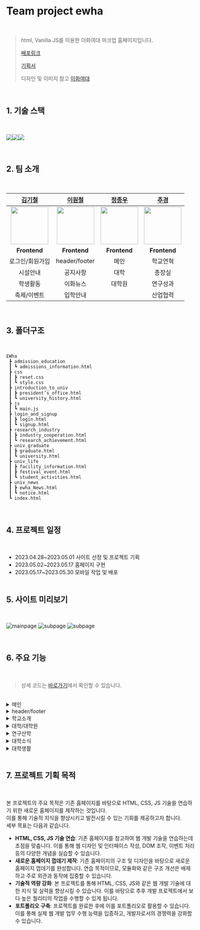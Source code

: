 # Team project ewha

<br>

> html, Vanilla JS를 이용한 이화여대 마크업 홈페이지입니다.
>
> [배포링크](https://daylily-ewha-main.netlify.app/)
>
> [기획서](https://chugyeong.github.io/Ewha/worklist)
>
> 디자인 및 이미지 참고 [이화여대](https://www.ewha.ac.kr/ewha/index.do)

<br>

## 1. 기술 스택

<br>

<img src="https://img.shields.io/badge/html5-E34F26?style=for-the-badge&logo=html5&logoColor=white"><img src="https://img.shields.io/badge/css-1572B6?style=for-the-badge&logo=css3&logoColor=white"><img src="https://img.shields.io/badge/javascript-F7DF1E?style=for-the-badge&logo=javascript&logoColor=black">

<br>

## 2. 팀 소개

<br>

|                            [김기철](https://github.com/habi-er)                             |                           [이원철](https://github.com/daylilyyy/)                           |                         [정종우](https://github.com/honeypunch97)                          |                            [추경](https://github.com/ChuGyeong)                             |
| :-----------------------------------------------------------------------------------------: | :-----------------------------------------------------------------------------------------: | :----------------------------------------------------------------------------------------: | :-----------------------------------------------------------------------------------------: |
| <img src="https://avatars.githubusercontent.com/u/133613789?v=4" width="100" height="100"/> | <img src="https://avatars.githubusercontent.com/u/126632198?v=4" width="100" height="100"/> | <img src="https://avatars.githubusercontent.com/u/57937641?v=4" width="100" height="100"/> | <img src="https://avatars.githubusercontent.com/u/121862169?v=4" width="100" height="100"/> |
|                                        **Frontend**                                         |                                        **Frontend**                                         |                                        **Frontend**                                        |                                        **Frontend**                                         |
|                                       로그인/회원가입                                       |                                        header/footer                                        |                                            메인                                            |                                          학교연혁                                           |
|                                          시설안내                                           |                                          공지사항                                           |                                            대학                                            |                                           총장실                                            |
|                                          학생활동                                           |                                          이화뉴스                                           |                                           대학원                                           |                                          연구성과                                           |
|                                         축제/이벤트                                         |                                          입학안내                                           |                                                                                            |                                          산업협력                                           |

<br>

## 3. 폴더구조

<br>

```
EWha
 ┣ admission_education
 ┃ ┗ admissions_information.html
 ┣ css
 ┃ ┣ reset.css
 ┃ ┗ style.css
 ┣ introduction_to_univ
 ┃ ┣ president’s_office.html
 ┃ ┗ university_history.html
 ┣ js
 ┃ ┗ main.js
 ┣ login_and_signup
 ┃ ┣ login.html
 ┃ ┗ signup.html
 ┣ research_industry
 ┃ ┣ industry_cooperation.html
 ┃ ┗ research_achievement.html
 ┣ univ_graduate
 ┃ ┣ graduate.html
 ┃ ┗ university.html
 ┣ univ_life
 ┃ ┣ facility_information.html
 ┃ ┣ festival_event.html
 ┃ ┗ student_activities.html
 ┣ univ_news
 ┃ ┣ ewha_News.html
 ┃ ┗ notice.html
 ┗ index.html
```

<br>

## 4. 프로젝트 일정

<br>

- 2023.04.28~2023.05.01 사이트 선정 및 프로젝트 기획
- 2023.05.02~2023.05.17 홈페이지 구현
- 2023.05.17~2023.05.30 모바일 작업 및 배포
  ​
  <br>
  ​

## 5. 사이트 미리보기

<br>

![mainpage](./images/ewha1.gif)
![subpage](./images/ewha2.gif)
![subpage](./images/ewha3.gif)

<br>

## 6. 주요 **기능**

<br>

> 상세 코드는 [바로가기](https://github.com/ChuGyeong/Ewha/blob/main/pc/js/main.js)에서 확인할 수 있습니다.
> ​

<br>

<details>
<summary>메인</summary>

<br>

### **배너 슬라이드 쇼**

```js
const rollingVisualBanner = () => {
  $visualBannerBox.style.transition = "0.4s";
  if (visualPrevCnt === 2 && visualCurrentCnt === 0) {
    $visualBannerBox.style.left = "-400%";
    setTimeout(() => {
      $visualBannerBox.style.transition = "0s";
      $visualBannerBox.style.left = `${slideArr[visualCurrentCnt]}`;
    }, 400);
  } else if (visualPrevCnt === 0 && visualCurrentCnt === 2) {
    $visualBannerBox.style.left = "0";
    setTimeout(() => {
      $visualBannerBox.style.transition = "0s";
      $visualBannerBox.style.left = `${slideArr[visualCurrentCnt]}`;
    }, 400);
  } else {
    $visualBannerBox.style.left = `${slideArr[visualCurrentCnt]}`;
  }
  // 페이징
  $visualPagingLi[visualPrevCnt].classList.remove("on");
  $visualPagingLi[visualCurrentCnt].classList.add("on");
  visualPrevCnt = visualCurrentCnt;
};
```

rollingVisualBanner 함수는 배너 슬라이드 쇼를 제어합니다. 이전/다음 버튼 클릭, 현재 배너 위치 업데이트, 페이지 버튼 작동 등을 처리합니다.
실행/중지 버튼 클릭 이벤트를 처리합니다.

### **실행/중지 버튼 이벤트 리스너**

```js
$visualActiveBtn.addEventListener("click", () => {
  if (visualIsRolling) {
    clearInterval(visualIntervalId);
    $visualActiveBtn.children[0].classList.replace("xi-pause", "xi-play");
  } else {
    visualIntervalId = setInterval(visualRolling, 6000);
    $visualActiveBtn.children[0].classList.replace("xi-play", "xi-pause");
  }
  visualIsRolling = !visualIsRolling;
});
```

배너 슬라이드 쇼가 작동 중이면 중지하고, 중지되었다면 다시 작동하도록 제어합니다.

### **이전/다음 버튼 이벤트 리스너**

```js
$visualPrevBtn.addEventListener("click", () => {
  visualCurrentCnt = visualCurrentCnt <= 0 ? visualLen - 1 : visualCurrentCnt - 1;
  rollingVisualBanner();
  if (visualIsRolling) {
    clearInterval(visualIntervalId);
    visualIntervalId = setInterval(visualRolling, 6000);
  }
});

$visualNextBtn.addEventListener("click", () => {
  // ...
});
```

각각 이전 또는 다음 배너로 전환하며 이동동안 자동 롤링이 작동 중이면 일시 중지하고 이동을 완료한 후 다시 시작하도록 합니다.
하단 페이징 조작을 처리합니다.

```js
$visualPagingLi.forEach((item, idx) => {
  item.addEventListener("click", () => {
    visualCurrentCnt = idx;
    rollingVisualBanner();
    if (visualIsRolling) {
      clearInterval(visualIntervalId);
      visualIntervalId = setInterval(visualRolling, 6000);
    }
  });
});
```

이 코드는 하단 페이징 조작을 처리합니다. 각 페이지 버튼을 클릭하면 해당 배너로 이동하며, 이동 동안 자동 롤링이 작동 중이면 일시 중지하고 이동을 완료한 후 다시 시작하도록 합니다.
배너 슬라이드 쇼를 설정된 시간 간격(6000ms)으로 자동으로 롤링하도록 setInterval을 설정합니다.

```js
visualIntervalId = setInterval(visualRolling, 6000);
```

배너 슬라이드 쇼를 설정된 시간 간격(6000ms)으로 자동으로 롤링하도록 setInterval을 설정합니다.

### **배너 롤링 및 페이징 업데이트**

```js
const bucheonNowRollingBanner = () => {
  let num = 300;
  if (bucheonNowPrevCnt === bucheonNowArr.length - 1 && bucheonNowCurrentCnt === 0) {
    $bucheonNowRollingBox.style.transition = "0.4s";
    $bucheonNowRollingBox.style.left = `${-bucheonNowArr[bucheonNowArr.length - 1] - num}px`;
    // ...
  } else if (bucheonNowPrevCnt === 0 && bucheonNowCurrentCnt === bucheonNowArr.length - 1) {
    $bucheonNowRollingBox.style.transition = "0.4s";
    $bucheonNowRollingBox.style.left = `${bucheonNowArr[0] - num}px`;
    // ...
  } else {
    $bucheonNowRollingBox.style.transition = "0.4s";
    $bucheonNowRollingBox.style.left = `${-bucheonNowArr[bucheonNowCurrentCnt]}px`;
  }
  $bucheonNowPagingLi.style.width = `${25 * (bucheonNowCurrentCnt + 1)}%`;
  bucheonNowPrevCnt = bucheonNowCurrentCnt;
};
```

이 함수는 배너를 롤링하고 페이징을 업데이트하는 기능을 구현합니다.

### **배너 이전/다음 버튼 이벤트 리스너**

```js
const bucheonNowRolling = () => {
   bucheonNowCurrentCnt = bucheonNowCurrentCnt >= bucheonNowArr.length - 1 ? 0 : bucheonNowCurrentCnt + 1;
   bucheonNowRollingBanner();
};
const bucheonNowReverseRolling = () => {
    ...
   bucheonNowRollingBanner();
};
```

이 함수는 다음/이전 배너로 이동하고, 롤링 배너 함수를 호출합니다.

```js
$bucheonNowNextBtn.addEventListener("click", bucheonNowRolling);
$bucheonNowPrevBtn.addEventListener("click", bucheonNowReverseRolling);
```

다음과 이전 버튼을 클릭했을 때 각각 bucheonNowRolling과 bucheonNowReverseRolling 함수를 호출합니다.
스크롤 이벤트를 처리해서 애니메이션을 실행합니다.

### **스크롤 반응형 애니메이션**

```js
window.addEventListener("scroll", () => {
  let scrollStandard = window.innerHeight + window.scrollY - $bucheonNowContent.offsetHeight / 2;
  if (scrollStandard >= $bucheonNowContent.offsetTop && bucheonNowIsPlayed === false) {
    $bucheonNowRollingBox.querySelectorAll("li").forEach((item) => {
      let startNum = 999;
      let goalNum = parseInt(item.dataset.num);
      let currentNum = parseInt(item.children[1].textContent);
      let speed = 30;
      let step = Math.ceil(Math.abs(startNum - goalNum) / 50);
      let timer = setInterval(() => {
        if (startNum <= goalNum) {
          clearInterval(timer);
          item.children[1].textContent = goalNum;
        } else {
          startNum -= step;
          if (startNum < goalNum) {
            startNum = goalNum;
          }
          item.children[1].textContent = startNum;
        }
      }, speed);
    });
    bucheonNowIsPlayed = true;
  }
});
```

이 부분은 스크롤 이벤트를 감지하고, 반응형 애니메이션을 실행합니다. 스크롤 시 애니메이션의 시작과 목표 숫자가 점진적으로 변하며, 스크롤 위치가 적절한 위치에 도달하면 애니메이션이 한 번만 실행됩니다.

<br>

</details>

<details>
<summary>header/footer</summary>

<br>

### **header 마우스 이벤트 리스너**

```js
$gnbChild.forEach((item, idx) => {
  item.addEventListener("mouseenter", (e) => {
    $gnbChildA[idx].style.color = "#A4B8AF";
  });
  item.addEventListener("mouseleave", (e) => {
    $gnbChildA[idx].style.color = "#fff";
  });
});

$gnbLi.forEach((liItem) => {
  liItem.addEventListener("mouseenter", (e) => {
    $bottomHeader.classList.add("on");
  });
  liItem.addEventListener("mouseleave", (e) => {
    $bottomHeader.classList.remove("on");
  });
});
```

해당 코드는 각 배열의 각 요소에 마우스 이벤트 리스너를 등록하여 해당 요소에 마우스가 진입하거나 벗어났을 때 텍스트 색상을 변경하는 기능과 클래스를 추가하거나 제거하는 기능을 구현합니다.

### **스크롤 이벤트 처리**

```js
$topBtn.addEventListener("click", (e) => {
  window.scrollTo({ top: 0, behavior: "smooth" });
});
```

버튼 클릭 시 페이지를 맨 위로 스크롤하는 기능을 구현하였습니다.

### **버튼 클릭 이벤트 리스너 및 내용 펼침/접힘**

```js
$closeBtn.addEventListener("click", (e) => {
  $topFooter.classList.toggle("folded");
  if ($topFooter.classList.contains("folded")) {
    $topH.style.transform = "translateY(0)";
    $closeBtni.classList.replace("xi-angle-down", "xi-angle-up");
    $topHide.forEach((item) => {
      item.style.display = "none";
    });
  } else {
    $closeBtni.classList.replace("xi-angle-up", "xi-angle-down");
    $topHide.forEach((item) => {
      item.style.display = "block";
      $topH.style.transform = "translateY(-30px)";
      item.animate([{ opacity: 0 }, { opacity: 1 }], 500);
    });
  }
});
```

버튼 클릭 시 $topFooter 요소의 클래스를 토글하고, 해당 클래스에 따라 다양한 스타일 변경과 애니메이션을 수행합니다. 이를 통해 요소의 상태에 따라 펼침/접힘 효과를 적용하거나 동적인 변화를 나타낼 수 있습니다.

<br>

</details>

<details>
<summary>학교소개</summary>
​​
<br>

## **학교연혁**

<br>

### **탭 클릭 이벤트 리스너 및 탭 내용 표시/숨김**

```js
$universityHistoryTab.forEach((item) => {
  item.addEventListener("click", () => {
    $universityHistoryTab.forEach((clickTab) => {
      clickTab.classList.remove("on");
    });
    item.classList.add("on");
  });
});

$universityHistoryTab[0].addEventListener("click", () => {
  $universityHistoryYHSE.style.display = "block";
  $universityHistoryYS.style.display = "none";
});
$universityHistoryTab[1].addEventListener("click", () => {
  $universityHistoryYHSE.style.display = "none";
  $universityHistoryYS.style.display = "block";
});
```

첫 번째 탭 클릭 시, HistoryYHSE 내용은 표시되고 HistoryYS 내용은 숨겨집니다. 이 코드의 주요 기능은 사용자가 탭을 클릭하면 해당 탭에 대한 내용을 표시하고 다른 탭의 내용을 숨기는 것입니다.

<br>

## **총장실**

<br>

### **비주얼 이미지 슬라이드**

```js
$presidentsSlide.style.transition = "0.5s";
$presidentsSlide.style.left = `${presidentsOfficeCurrent * -100}%`;
$presidentsOfficeBtn[presidentsOfficeOld].classList.remove("on");
$presidentsOfficeBtn[presidentsOfficeCurrent].classList.add("on");

if (presidentsOfficeCurrent < $presidentsSlideList.length - 1) {
  presidentsOfficeCurrent++;
} else {
  presidentsOfficeCurrent = 0;
}
visual();
```

슬라이드를 변경하고 적절한 버튼을 활성화시키는 역할을 합니다.  
0.5s: 슬라이드 전환 애니메이션 시간을 결정합니다.  
left: 어떤 슬라이드가 화면에서 보여질지 결정합니다. left 값이 변경되면 각 슬라이드의 위치가 바뀌고 보여지는 슬라이드 갱신됩니다.  
그 다음 활성화된 슬라이드 버튼의 상태를 변경합니다. 이전 버튼의 클래스는 remove를 사용해 on 클래스 제거하고, 현재 버튼은 add를 사용해 on 클래스를 추가합니다.

슬라이드 인덱스 값을 증가시키고, 마지막 슬라이드까지 진행한 경우 0으로 재설정되어 첫 번째 슬라이드로 돌아갑니다. 그리고 visual 함수를 호출해 슬라이드 변경이 수행됩니다.

### **이벤트 리스너 및 자동 롤링 설정**

```js
$presidentsOfficeBtn.forEach((item, idx) => {
  item.addEventListener("click", () => {
    ...
  });
});
presidentsOfficeTimeID = setInterval(rolling, 3000);
```

해당 코드는 각 버튼에 클릭 이벤트 리스너를 설정해 수동으로 슬라이드를 변경하게 합니다. 클릭된 버튼의 인덱스 값을 바탕으로 슬라이드를 업데이트하고, 자동 롤링은 잠시 중지하고 다시 시작됩니다. 자동 롤링은 3초 간격으로 설정됩니다.

<br>

</details>

<details>
<summary>대학/대학원</summary>

<br>

## 대학

<br>

### **데이터**

```js
let universityArr = [
  /* 대학 데이터 */
];
```

universityArr 배열에 대학별 관련 정보를 저장합니다. 이 배열에는 대학의 ID, 제목, 설명, 학부 정보 및 이미지 링크가 포함되어 있습니다.

### **대학 리스트 생성 함수**

```js
const pageOpening = (arr) => {
  arr.forEach((item) => {
    // DOM 요소 생성 및 클래스 추가
    // DOM 요소에 데이터 바인딩 및 추가
    // 학부 목록 생성
    // DOM 요소를 페이지에 추가
  });
};
```

주어진 배열을 인수로 받아 대학 목록을 생성합니다. 각 대학별 요소를 생성하고 데이터를 바인딩한 다음 페이지에 추가합니다.

### **스크롤 이벤트 처리**

```js
const scrollOpening = () => {
  let windowHeight = window.innerHeight;
  let screenTop = window.scrollY;
  let screenBottom = screenTop + windowHeight - 250;
  let $sections = getAll(".university .univ-list li");
  $sections.forEach((item) => {
    if (screenBottom >= item.offsetTop) {
      item.style.opacity = "1";
      item.style.transform = "translateY(0)";
    }
  });
};
```

스크롤 이벤트를 처리하고 대학 목록의 각 섹션에 애니메이션 효과를 적용합니다. 사용자가 스크롤하면 해당 섹션이 화면에 표시되는 경우 애니메이션으로 표시합니다.

### **대학 목록 생성 및 이벤트 리스너 등록**

```js
pageOpening(universityArr);
scrollOpening();
window.addEventListener("scroll", scrollOpening);
```

pageOpening 함수를 호출하여 페이지에 대학 목록을 생성하고, scrollOpening 함수를 호출하여 초기 애니메이션을 처리합니다. 또한 스크롤 이벤트 리스너를 등록하여 사용자의 스크롤 동작을 감지하고 애니메이션을 적용합니다.

<br>

## 대학원

<br>

### **대학원 페이지 배너 기능 구현**

```js
const graduatePageBanner = () => {
  const $bannerPaging = getAll(".banner .paging li");
  const $bannerImgs = getAll(".banner .banner-box li");
  let bannerCurrentCnt = 0;
  let bannerPrevCnt = 0;
  let bannerIntervalID = null;
  const bannerRolling = () => {
    $bannerPaging[bannerPrevCnt].classList.remove("on");
    $bannerPaging[bannerCurrentCnt].classList.add("on");
    $bannerImgs[bannerPrevCnt].classList.remove("on");
    $bannerImgs[bannerCurrentCnt].classList.add("on");
    bannerPrevCnt = bannerCurrentCnt;
  };
  const bannerInterval = () => {
    bannerCurrentCnt = bannerCurrentCnt >= $bannerPaging.length - 1 ? 0 : bannerCurrentCnt + 1;
    bannerRolling();
  };
  $bannerPaging.forEach((item, idx) => {
    item.addEventListener("click", () => {
      bannerCurrentCnt = idx;
      bannerRolling();
      clearInterval(bannerIntervalID);
      bannerIntervalID = setInterval(bannerInterval, 5000);
    });
  });
  bannerIntervalID = setInterval(bannerInterval, 5000);
};
```

이 함수는 배너의 rolling/sliding 기능과 pagination 동작을 설계하여 작동하게끔 합니다. 각 이미지 및 페이징 요소에 이벤트 리스너를 추가하여, 사용자가 페이징을 클릭할 때 이미지가 해당 순서대로 변경됩니다. 또한 페이징을 자동으로 변경하는 배너 인터벌을 지정합니다.

### **대학원 페이지 공지사항 기능 구현**

```js
const graduatePageNotice = () => {
  const $noticeMenu = getAll(".notice .menu-bar .menu-list li");
  const $noticeContentBox = get(".graduate-page .notice .content-box");
  let noticeArr = [
    // 데이터 생성
  ];
  let noticeCurrentCnt = 0;
  let noticePrevCnt = 0;
  $noticeMenu.forEach((item, idx) => {
    item.addEventListener("click", () => {
      noticeCurrentCnt = idx;
      $noticeMenu[noticePrevCnt].classList.remove("on");
      $noticeMenu[noticeCurrentCnt].classList.add("on");
      $noticeContentBox.innerHTML = "";
      for (let i = 0; i < noticeArr[idx].content.length; i++) {
        let tempLi = document.createElement("li");
        let tempContent = document.createElement("strong");
        let tempDate = document.createElement("em");
        tempContent.textContent = noticeArr[idx].content[i];
        tempDate.textContent = noticeArr[idx].date[i];
        tempLi.append(tempContent, tempDate);
        $noticeContentBox.append(tempLi);
      }
      noticePrevCnt = noticeCurrentCnt;
    });
  });
};
```

공지사항의 각 카테고리를 클릭할 때 해당 카테고리의 내용을 동적으로 변경하는 기능을 제공합니다. 이벤트 리스너를 사용하여, 사용자가 메뉴 항목을 클릭할 때 공지사항의 내용이 해당 카테고리의 데이터로 업데이트됩니다.

### **대학원 페이지 스크롤 이벤트 및 애니메이션 구현**

```js
const graduatePageCommon = () => {
  const scrollOpening = () => {
    let windowHeight = window.innerHeight;
    let screenTop = window.scrollY;
    let screenBottom = screenTop + windowHeight - 250;
    let $sections = getAll(".con-box");
    $sections.forEach((item) => {
      if (screenBottom >= item.offsetTop) {
        item.style.opacity = "1";
        item.style.transform = "translateY(0)";
      }
    });
  };
  scrollOpening();
  window.addEventListener("scroll", scrollOpening);
};
```

스크롤 이벤트를 처리하고 페이지 섹션에 애니메이션 효과를 추가하는 기능을 구현합니다. 사용자가 스크롤하면 해당 섹션이 화면에 표시되었을 때 애니메이션 효과로 표시됩니다.

<br>

</details>
<details>
<summary>연구산학</summary>
​
<br>

## 연구성과

<br>

### **이미지 리스트 클릭 이벤트 리스너**

```js
$researchAchievementAchLi.forEach((item, idx) => {
  item.addEventListener("click", () => {
    $researchAchievementAchLi.forEach((AchLi) => {
      AchLi.classList.remove("on");
      AchLi.style.backgroundImage = "none";
    });
    item.classList.add("on");
    $researchAchievementAchLiImg[idx].style.backgroundImage = `url(../images/research_industry/research_achievement/research_achievement_${researchAchievementAchImgType[idx]})`;
  });
});
```

배열의 각 이미지 리스트에 클릭 이벤트 리스너를 추가하여 활성화 용도의 클래스(on) 및 배경 이미지를 변경합니다.

### **스크롤 이벤트 처리**

```js
window.addEventListener("scroll", () => {
  window.scrollY >= $researchAchievementAchBox.offsetTop ? ($researchAchievementTopBtn.style.display = "block") : ($researchAchievementTopBtn.style.display = "none");
});
```

창(window) 스크롤 이벤트 따라 "scrollTop" 버튼이 나타나거나 사라집니다. 스크롤 이벤트가 일어나면 researchAchievementAchBox 요소의 상단 위치값을 기준으로 맨 위로 이동하는 버튼을 표시 또는 숨깁니다.

<br>

## 산업협력

<br>

### **이미지 롤링 슬라이더**

```js
const iacgVisRolling = () => {
  if (iacgVisCnt >= iacgVisLength) {
    iacgVisCnt = 0;
  }
  $iacgVisList.forEach((item, idx) => {
    item.style.display = "none";
  });
  $iacgVisList[iacgVisCnt].style.display = "block";
};

setInterval(() => {
  iacgVisCnt++;
  iacgVisRolling();
}, 3000);
```

iacgVisRolling 함수는 이미지 롤링을 담당하는 함수입니다. setInterval 사용하여 3초마다 한 번씩 자동으로 이동합니다.

### **버튼 클릭 이벤트 리스너**

```js
$iacgVisBtnPrev.addEventListener("click", () => {
  iacgVisCnt--;
  if (iacgVisCnt < 0) {
    iacgVisCnt = iacgVisLength - 1;
  }
  iacgVisRolling();
});

$iacgVisBtnNext.addEventListener("click", () => {
  iacgVisCnt++;
  if (iacgVisCnt >= iacgVisLength) {
    iacgVisCnt = 0;
  }
  iacgVisRolling();
});

$iacgVisBtnPause.addEventListener("click", () => {
  if (iacgVisPaused) {
    iacVisTimeID = setInterval(() => {
      iacgVisCnt++;
      iacgVisRolling();
    }, 3000);
    $iacgVisBtnPause.innerText = "일시정지";
    iacgVisPaused = false;
  } else {
    clearInterval(iacVisTimeID);
    $iacgVisBtnPause.innerText = "재생";
    iacgVisPaused = true;
  }
});
```

이전 버튼과 다음 버튼은 이미지를 이전, 다음으로 이동하게 하며, 재생/일시정지 버튼은 이미지 롤링의 자동 이동을 시작/중지합니다.

### **메뉴 선택에 따른 리스트 출력**

```js
const iacgPlazaMenuMake = (title) => {
  let html = "";
  iacgData[title].forEach((item) => {
    html += `<li>${item}</li>`;
  });
  $iacgPlazaList.innerHTML = html;
};

$iacgPlazaMenu.forEach((item, idx) => {
  item.addEventListener("click", (e) => {
    iacgPlazaMenuMake(e.target.innerText);
  });
});
```

iacgPlazaMenuMake 함수는 인수로 받은 타이틀에 따라 해당하는 데이터를 이용하여 리스트를 생성합니다. 각 메뉴 항목에 클릭시 리스트를 출력하는 로직을 추가합니다.

### **리스트 이전/다음 버튼 클릭 이벤트 리스너**

```js
$iacgPlazaMenuPrev.addEventListener("click", (e) => {
  // (생략) 이전 버튼 클릭 로직
});
$iacgPlazaMenuNext.addEventListener("click", (e) => {
  // (생략) 다음 버튼 클릭 로직
});
```

리스트 이전 버튼과 다음 버튼에 이벤트 리스너를 추가하여 클릭할 때 리스트를 이전 또는 다음 항목으로 이동하게 합니다.

<br>

</details>
<details>
<summary>대학소식</summary>

<br>

## 공지사항

<br>

### **클릭 이벤트 리스너**

```js
$pageBtn.forEach((item, idx) => {
  item.addEventListener("click", (e) => {
    e.preventDefault();
    for (let i = 0; i < $pageBtn.length; i++) {
      $pageBtn[i].classList.remove("on");
    }
    e.target.classList.add("on");
    $hits.forEach((hitsItem) => {
      hitsItem.innerHTML = Math.floor(Math.random() * 1000);
    });
  });
});
```

배열의 각 요소에 클릭 이벤트 리스너를 등록하여 클릭된 요소에 "on" 클래스를 추가하고, 다른 요소들에서는 "on" 클래스를 제거합니다. 또한, $hits 배열의 각 요소의 내용을 랜덤한 값으로 변경하여 클릭된 요소를 시각적으로 강조하고, 데이터를 동적으로 업데이트할 수 있도록 하였습니다.

<br>

## 뉴스

<br>

### **배열 순서 랜덤**

```js
function shuffle() {
  for (let i = $newsItems.length - 1; i > 0; i--) {
    const j = Math.floor(Math.random() * (i + 1));
    [$newsItems[i], $newsItems[j]] = [$newsItems[j], $newsItems[i]];
  }
  $newsList.innerHTML = "";
  $newsItems.forEach((item) => $newsList.appendChild(item));
}
```

shuffle 함수를 정의하여 배열 요소의 순서를 랜덤하게 변경하고, $newsList 요소에 적용하여 화면에 랜덤한 순서로 데이터를 표시합니다.

### **클릭 이벤트 리스너**

```js
$pageBtn.forEach((item) => {
  item.addEventListener("click", (e) => {
    e.preventDefault();
    for (let i = 0; i < $pageBtn.length; i++) {
      $pageBtn[i].classList.remove("on");
    }
    e.target.classList.add("on");
    shuffle();
  });
});
$newsMenu.forEach((item) => {
  item.addEventListener("click", (e) => {
    for (let i = 0; i < $newsMenu.length; i++) {
      $newsMenu[i].classList.remove("on");
    }
    e.target.classList.add("on");
    shuffle();
  });
});
```

$pageBtn 배열과 $newsMenu 배열의 각 요소에 클릭 이벤트 리스너를 등록합니다. 클릭 시 "on" 클래스를 관리하여 활성화 상태를 표시하고, shuffle() 함수를 호출하여 배열의 순서를 랜덤하게 변경합니다. 이를 통해 페이지 버튼과 뉴스 메뉴를 클릭할 때마다 활성화 상태가 변경되고, 데이터가 랜덤하게 표시될 수 있습니다.

<br>

</details>

<details>
<summary>대학생활</summary>

<br>

## 학생활동

<br>

### **팝업 구성 요소 생성**

```javascript
$studentActivitiesBoxLiPopUp = document.createElement("div");
$studentActivitiesBoxLiPopUpTitleText = document.createElement("p");
$studentActivitiesBoxLiPopUpName = document.createElement("strong");
$studentActivitiesBoxLiPopUpMainText = document.createElement("p");
$studentActivitiesBoxLiPopUpMoreLink = document.createElement("a");
```

학생 활동 팝업을 구성하는 요소들을 생성하며 필요한 속성과 클래스를 설정합니다.

### **팝업에 학생 정보 채우기**

```javascript
$studentActivitiesBoxLiPopUpTitleText.innerHTML = studentActivitiesPopUpData[studentActivitiesCnt].popUpTitleText;
$studentActivitiesBoxLiPopUpName.innerHTML = studentActivitiesPopUpData[studentActivitiesCnt].popUpStudentName;
$studentActivitiesBoxLiPopUpMainText.innerHTML = studentActivitiesPopUpData[studentActivitiesCnt].popUpMainText;
```

생성된 팝업 요소에 학생 정보를 채우기 위해 데이터를 가져와 설정합니다.

### **자세히 보기 링크 동작 막기**

```javascript
$studentActivitiesBoxLiPopUpMoreLink.addEventListener("click", (e) => {
  e.preventDefault();
});
```

팝업 내부에 있는 "자세히 보기" 링크를 클릭하면 페이지 이동 등의 기본 동작을 막도록 이벤트 리스너를 추가합니다.

### **학생 활동 이미지의 카운트 제한**

```javascript
if (makeStudentImgCnt === 36) return 0;
```

코드 시작 부분에서, `makeStudentImgCnt`의 최댓값을 36으로 제한하여 이미지 카운트가 이를 초과하지 않도록 합니다.

### **학생 활동 이미지 리스트 생성**

```javascript
for (let i = makeStudentImgCnt; i < makeStudentImgCnt + 9; i++) {
  ...
}
```

for문을 사용하여 학생 활동 리스트를 9개씩 생성합니다. 이 때, 각 학생 항목에 이미지, 이름, 스토리, 이벤트 리스너들을 생성하여 추가합니다.

### **마우스 포인터 이벤트 처리**

```javascript
$studentActivitiesBoxLi.addEventListener("mouseenter", (e) => {
  e.currentTarget.children[1].style.display = "flex";
});
$studentActivitiesBoxLi.addEventListener("mouseleave", (e) => {
  e.currentTarget.children[1].style.display = "none";
});
```

각 학생의 이미지에 마우스 포인터가 올라갔을 때 이름과 스토리 정보를 보여주기 위해, 이벤트 리스너를 추가합니다.

### **학생 이미지 클릭 이벤트 처리**

```javascript
$studentActivitiesBoxLi.addEventListener("click", (e) => {
  if (e.currentTarget.lastElementChild.classList.contains("on")) {
    e.currentTarget.lastElementChild.classList.remove("on");
  } else {
    if (selectedActivitiesBoxLiPopUp !== null) {
      selectedActivitiesBoxLiPopUp.classList.remove("on");
      selectedActivitiesBoxLiPopUp = null;
      popupBanner(e);
    } else {
      popupBanner(e);
    }
  }
});
```

학생 이미지를 클릭하면 팝업창을 보여주고, 이미 보이는 팝업창이 있다면 숨기는 기능을 추가합니다. 또한 팝업창의 위치가 이미지에 따라 다르도록 설정합니다.

<br>

## 시설 안내

<br>

### **시설 정보 글자들의 수평 애니메이션**

```javascript
facilityInformationSize = parseInt(getComputedStyle($facilityInformationBgTextList).width) * -2;
setInterval(() => {
  facilityInformationLeftX = parseInt(getComputedStyle($facilityInformationBgText).left);
  if (facilityInformationLeftX <= facilityInformationSize) {
    $facilityInformationBgText.style.left = "0px";
    facilityInformationTextX = 0;
  } else {
    facilityInformationTextX -= facilityInformationStep;
    $facilityInformationBgText.style.left = `${facilityInformationTextX}px`;
  }
}, 30);
```

시설 정보 텍스트가 일정한 속도로 좌측으로 움직이며 마지막 텍스트가 사라지면 처음 위치로 되돌아오는 애니메이션을 구현합니다.

### **스크롤에 따른 시설 정보 이미지 애니메이션 적용**

```javascript
const facilityInformationSlider = () => {
  facilityInformationImg.forEach((item) => {
    const viewportBottom = window.innerHeight + window.scrollY;
    const imageHalfBottom = item.offsetTop + item.offsetHeight / 2;
    const isHalfShown = viewportBottom > imageHalfBottom;
    if (isHalfShown) item.classList.add("on");
  });
};
facilityInformationSlider();
window.addEventListener("scroll", facilityInformationSlider);
```

시설 정보 이미지를 스크롤에 따라 애니메이션되도록 설정합니다. 이미지의 절반 위치가 보이는 시점에서 애니메이션을 활성화합니다.

<br>

## 축제/이벤트

<br>

### **비디오 팝업 생성**

```javascript
const festivalEventMakeVideo = () => {
  $festivalEventVideoPopupIframe.setAttribute("src", festivalEventVideoData[festivalEventCnt].videoSrc);
  $festivalEventVideoPopupIframe.setAttribute("title", festivalEventVideoData[festivalEventCnt].videoTitle);
};
```

`festivalEventMakeVideo` 함수는 비디오 팝업에 내용을 채워 넣습니다. 각 이벤트에 해당하는 비디오 정보를 가져와 설정합니다.

### **이벤트 리스트 클릭 시 팝업 및 이벤트 등록**

```javascript
$festivalEventListImg.forEach((item, idx) => {
  item.addEventListener("click", () => {
    festivalEventCnt = idx;
    festivalEventMakeVideo();
    $festivalEventBgForPopup.classList.add("on");
    $festivalEventVideoPopup.classList.add("on");
    $festivalEventBgForPopup.addEventListener("click", (e) => {
      e.currentTarget.classList.remove("on");
      $festivalEventVideoPopup.classList.remove("on");
    });
  });
});
```

이벤트 리스트를 순회하며 각 아이템에 클릭 이벤트를 추가합니다. 이벤트가 발생하면 해당 이벤트의 비디오 팝업을 생성하고, 팝업 외부 클릭 시 팝업을 닫도록 설정합니다.

<br>

</details>

<br>

## 7. 프로젝트 기획 목적

<br>

본 프로젝트의 주요 목적은 기존 홈페이지를 바탕으로 HTML, CSS, JS 기술을 연습하기 위한 새로운 홈페이지를 제작하는 것입니다.  
이를 통해 기술적 지식을 향상시키고 발전시킬 수 있는 기회를 제공하고자 합니다.  
세부 목표는 다음과 같습니다.

- **HTML, CSS, JS 기술 연습**: 기존 홈페이지를 참고하여 웹 개발 기술을 연습하는데 초점을 맞춥니다. 이를 통해 웹 디자인 및 인터페이스 작성, DOM 조작, 이벤트 처리 등의 다양한 개념을 실습할 수 있습니다.
- **새로운 홈페이지 껍데기 제작**: 기존 홈페이지의 구조 및 디자인을 바탕으로 새로운 홈페이지 껍데기를 완성합니다. 연습 목적이므로, 모듈화와 같은 구조 개선은 배제하고 주로 외관과 동작에 집중할 수 있습니다.
- **기술적 역량 강화**: 본 프로젝트를 통해 HTML, CSS, JS와 같은 웹 개발 기술에 대한 지식 및 실력을 향상시킬 수 있습니다. 이를 바탕으로 추후 개발 프로젝트에서 보다 높은 퀄리티의 작업을 수행할 수 있게 됩니다.
- **포트폴리오 구축**: 프로젝트를 완료한 후에 이를 포트폴리오로 활용할 수 있습니다. 이를 통해 실제 웹 개발 업무 수행 능력을 입증하고, 개발자로서의 경쟁력을 강화할 수 있습니다.
